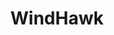 ---
title: WindHawk
description: A collection of mods for WindHawk
nav_order: 4
permalink: /windhawk-mods
---